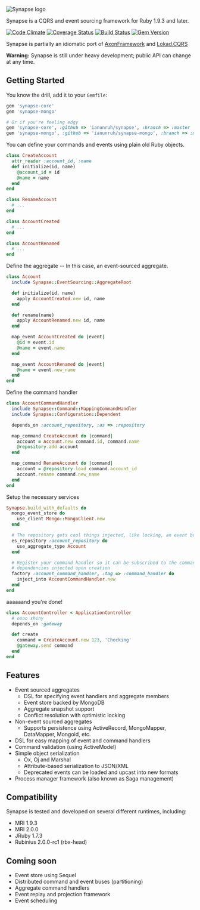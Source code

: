 ![Synapse logo](http://i43.tinypic.com/24269sm.png)

Synapse is a CQRS and event sourcing framework for Ruby 1.9.3 and later.

[![Code Climate](https://codeclimate.com/github/ianunruh/synapse.png)](https://codeclimate.com/github/ianunruh/synapse)
[![Coverage Status](https://coveralls.io/repos/ianunruh/synapse/badge.png?branch=master)](https://coveralls.io/r/ianunruh/synapse)
[![Build Status](https://travis-ci.org/ianunruh/synapse.png?branch=master)](https://travis-ci.org/ianunruh/synapse)
[![Gem Version](https://badge.fury.io/rb/synapse-core.png)](http://badge.fury.io/rb/synapse-core)

Synapse is partially an idiomatic port of [AxonFramework](http://axonframework.com) and [Lokad.CQRS](http://lokad.github.io/lokad-cqrs)

**Warning:** Synapse is still under heavy development; public API can change at any time.

## Getting Started

You know the drill, add it to your `Gemfile`:

```ruby
gem 'synapse-core'
gem 'synapse-mongo'

# Or if you're feeling edgy
gem 'synapse-core', :github => 'ianunruh/synapse', :branch => :master
gem 'synapse-mongo', :github => 'ianunruh/synapse-mongo', :branch => :master
```

You can define your commands and events using plain old Ruby objects.

```ruby
class CreateAccount
  attr_reader :account_id, :name
  def initialize(id, name)
    @account_id = id
    @name = name
  end
end

class RenameAccount
  # ...
end

class AccountCreated
  # ...
end

class AccountRenamed
  # ...
end
```

Define the aggregate -- In this case, an event-sourced aggregate.

```ruby
class Account
  include Synapse::EventSourcing::AggregateRoot

  def initialize(id, name)
    apply AccountCreated.new id, name
  end

  def rename(name)
    apply AccountRenamed.new id, name
  end

  map_event AccountCreated do |event|
    @id = event.id
    @name = event.name
  end

  map_event AccountRenamed do |event|
    @name = event.new_name
  end
end
```

Define the command handler

```ruby
class AccountCommandHandler
  include Synapse::Command::MappingCommandHandler
  include Synapse::Configuration::Dependent

  depends_on :account_repository, :as => :repository

  map_command CreateAccount do |command|
    account = Account.new command.id, command.name
    @repository.add account
  end

  map_command RenameAccount do |command|
    account = @repository.load command.account_id
    account.rename command.new_name
  end
end
```

Setup the necessary services

```ruby
Synapse.build_with_defaults do
  mongo_event_store do
    use_client Mongo::MongoClient.new
  end

  # The repository gets cool things injected, like locking, an event bus and event store
  es_repository :account_repository do
    use_aggregate_type Account
  end

  # Register your command handler so it can be subscribed to the command bus and get its own
  # dependencies injected upon creation
  factory :account_command_handler, :tag => :command_handler do
    inject_into AccountCommandHandler.new
  end
end
```

aaaaaand you're done!

```ruby
class AccountController < ApplicationController
  # oooo shiny
  depends_on :gateway

  def create
    command = CreateAccount.new 123, 'Checking'
    @gateway.send command
  end
end
```

## Features

- Event sourced aggregates
  - DSL for specifying event handlers and aggregate members
  - Event store backed by MongoDB
  - Aggregate snapshot support
  - Conflict resolution with optimistic locking
- Non-event sourced aggregates
  - Supports persistence using ActiveRecord, MongoMapper, DataMapper, Mongoid, etc.
- DSL for easy mapping of event and command handlers
- Command validation (using ActiveModel)
- Simple object serialization
  - Ox, Oj and Marshal
  - Attribute-based serialization to JSON/XML
  - Deprecated events can be loaded and upcast into new formats
- Process manager framework (also known as Saga management)

## Compatibility

Synapse is tested and developed on several different runtimes, including:

- MRI 1.9.3
- MRI 2.0.0
- JRuby 1.7.3
- Rubinius 2.0.0-rc1 (rbx-head)

## Coming soon
- Event store using Sequel
- Distributed command and event buses (partitioning)
- Aggregate command handlers
- Event replay and projection framework
- Event scheduling
